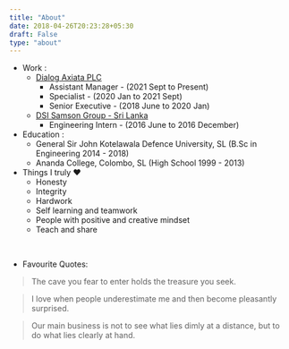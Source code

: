 ```yaml
---
title: "About"
date: 2018-04-26T20:23:28+05:30
draft: False
type: "about"
---
```


- Work :
  - [Dialog Axiata PLC](https://www.dialog.lk/)
    - Assistant Manager - (2021 Sept to Present)
    - Specialist - (2020 Jan to 2021 Sept)
    - Senior Executive - (2018 June to 2020 Jan)
  - [DSI Samson Group - Sri Lanka](https://www.linkedin.com/company/dsi-samson-group---sri-lanka/)
    - Engineering Intern - (2016 June to 2016 December)
- Education :
  - General Sir John Kotelawala Defence University, SL (B.Sc in Engineering 2014 - 2018)
  - Ananda College, Colombo, SL (High School 1999 - 2013)
- Things I truly :heart:
  - Honesty
  - Integrity
  - Hardwork
  - Self learning and teamwork
  - People with positive and creative mindset
  - Teach and share

<br>

- Favourite Quotes:

> The cave you fear to enter holds the treasure you seek.

> I love when people underestimate me and then become pleasantly surprised.

> Our main business is not to see what lies dimly at a distance, but to do what lies clearly at hand.
